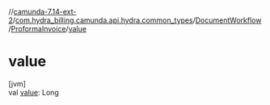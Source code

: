 //[camunda-7.14-ext-2](../../../../index.md)/[com.hydra_billing.camunda.api.hydra.common_types](../../index.md)/[DocumentWorkflow](../index.md)/[ProformaInvoice](index.md)/[value](value.md)

# value

[jvm]\
val [value](value.md): Long

